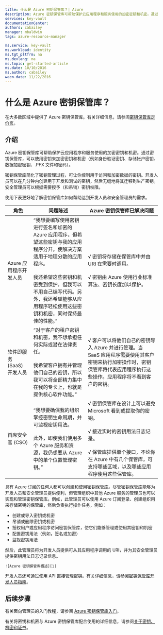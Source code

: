 ```yaml
---
title: 什么是 Azure 密钥保管库？| Azure
description: Azure 密钥保管库可帮助保护云应用程序和服务使用的加密密钥和机密。通过 Azure 密钥保管库，客户可以使用受硬件安全模块 (HSM) 保护的密钥，来加密密钥和机密（例如身份验证密钥、存储帐户密钥、数据加密密钥、.PFX 文件和密码）。
services: key-vault
documentationCenter: 
authors: cabailey
manager: mbaldwin
tags: azure-resource-manager

ms.service: key-vault
ms.workload: identity
ms.tgt_pltfrm: na
ms.devlang: na
ms.topic: get-started-article
ms.date: 10/10/2016
ms.author: cabailey
wacn.date: 11/22/2016
---
```


# 什么是 Azure 密钥保管库？

在大多数区域中提供了 Azure 密钥保管库。有关详细信息，请参阅[密钥保管库定价页](https://www.azure.cn/pricing/details/key-vault/)。

## 介绍

Azure 密钥保管库可帮助保护云应用程序和服务使用的加密密钥和机密。通过密钥保管库，可以使用密钥来加密密钥和机密（例如身份验证密钥、存储帐户密钥、数据加密密钥、.PFX 文件和密码）。

密钥保管库简化了密钥管理过程，可让你控制用于访问和加密数据的密钥。开发人员可以在几分钟内创建用于开发和测试的密钥，然后无缝地将其迁移到生产密钥。安全管理员可以根据需要授予（和吊销）密钥权限。

使用下表更好地了解密钥保管库如何帮助达到开发人员和安全管理员的需求。

| 角色 | 问题陈述 | Azure 密钥保管库已解决问题 |
| ------------- |-------------|-----|
| Azure 应用程序开发人员 | “我想要编写使用密钥进行签名和加密的 Azure 应用程序，但希望这些密钥与我的应用程序分开，使解决方案适用于地理分散的应用程序。<br/><br/>我还希望这些密钥和机密受到保护，但我可以不用自己编写代码。另外，我还希望能够从应用程序轻松使用这些密钥和机密，同时保持最佳的性能。” | √ 密钥将存储在保管库中并由 URI 在需要时调用。<br/><br/> √ 密钥由 Azure 使用行业标准算法、密钥长度加以保护。
| 软件即服务 (SaaS) 开发人员 |“对于客户的租户密钥和机密，我不想承担任何实际或潜在法律责任。<br/><br/>我希望客户拥有并管理他们自己的密钥，所以我可以将全部精力集中在我的专长上，也就是提供核心软件功能。” | √ 客户可以将他们自己的密钥导入 Azure 并进行管理。当 SaaS 应用程序需要使用其客户密钥来执行加密操作时，密钥保管库将代表应用程序执行这些操作。应用程序将不看到客户的密钥。|
| 首席安全官 (CSO) | “我想要确保我的组织掌控密钥生命周期，并可监视密钥用法。<br/><br/>此外，即使我们使用多个 Azure 服务和资源，我仍想要从 Azure 中的单个位置管理密钥。” |√ 密钥保管库在设计上可以避免 Microsoft 看到或提取你的密钥。<br/><br/>√ 接近实时的密钥用法日志记录。<br/><br/>√ 保管库提供单个接口，不论你在 Azure 中有几个保管库，可支持哪些区域，以及哪些应用程序使用这些保管库。 |

具有 Azure 订阅的任何人都可以创建和使用密钥保管库。尽管密钥保管库能够为开发人员和安全管理员提供便利，但管理组织中其他 Azure 服务的管理员也可以实现和管理密钥保管库。例如，此管理员可以使用 Azure 订阅登录、创建组织用来存储密钥的保管库，然后负责执行操作任务，例如：

+ 创建或导入密钥或机密
+ 吊销或删除密钥或机密
+ 授权用户或应用程序访问密钥保管库，使它们能够管理或使用其密钥和机密
+ 配置密钥用法（例如，签名或加密）
+ 监视密钥用法

然后，此管理员将为开发人员提供可从其应用程序调用的 URI，并为其安全管理员提供密钥用法日志记录信息。

    ![Azure 密钥保管库概述][1]

开发人员还可通过使用 API 直接管理密钥。有关详细信息，请参阅[密钥保管库开发人员指南](./key-vault-developers-guide.md)。

## 后续步骤

有关面向管理员的入门教程，请参阅 [Azure 密钥保管库入门](./key-vault-get-started.md)。

有关将密钥和机密与 Azure 密钥保管库配合使用的详细信息，请参阅[关于密钥、机密和证书](https://msdn.microsoft.com/zh-cn/library/azure/dn903623(v=azure.1).aspx)。

<!--Image references-->

[1]: ./media/key-vault-whatis/AzureKeyVault_overview.png

<!---HONumber=Mooncake_1114_2016-->